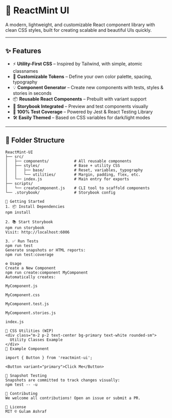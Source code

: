 # 🚀 ReactMint UI

A modern, lightweight, and customizable React component library with clean CSS styles, built for creating scalable and beautiful UIs quickly.

---

## ✨ Features

- ⚡ **Utility-First CSS** – Inspired by Tailwind, with simple, atomic classnames
- 🎨 **Customizable Tokens** – Define your own color palette, spacing, typography
- 💡 **Component Generator** – Create new components with tests, styles & stories in seconds
- 📦 **Reusable React Components** – Prebuilt with variant support
- 📖 **Storybook Integrated** – Preview and test components visually
- 🧪 **100% Test Coverage** – Powered by Jest & React Testing Library
- 🛠 **Easily Themed** – Based on CSS variables for dark/light modes

---

## 📁 Folder Structure

```
ReactMint-UI
├── src/
│   ├── components/           # All reusable components
│   ├── styles/               # Base + utility CSS
│   │   ├── base/             # Reset, variables, typography
│   │   └── utilities/        # Margin, padding, flex, etc.
│   └── index.js              # Main entry for exports
├── scripts/
│   └── createComponent.js    # CLI tool to scaffold components
└── .storybook/               # Storybook config

🚀 Getting Started
1. 📦 Install Dependencies
npm install

2. 📚 Start Storybook
npm run storybook
Visit: http://localhost:6006

3. ✅ Run Tests
npm run test
Generate snapshots or HTML reports:
npm run test:coverage

⚙️ Usage
Create a New Component
npm run create:component MyComponent
Automatically creates:

MyComponent.js

MyComponent.css

MyComponent.test.js

MyComponent.stories.js

index.js

🧱 CSS Utilities (WIP)
<div class="m-2 p-2 text-center bg-primary text-white rounded-sm">
  Utility Classes Example
</div>
📌 Example Component

import { Button } from 'reactmint-ui';

<Button variant="primary">Click Me</Button>

🧪 Snapshot Testing
Snapshots are committed to track changes visually:
npm test -- -u

🤝 Contributing
We welcome all contributions! Open an issue or submit a PR.

📝 License
MIT © Gulam Ashraf

```

